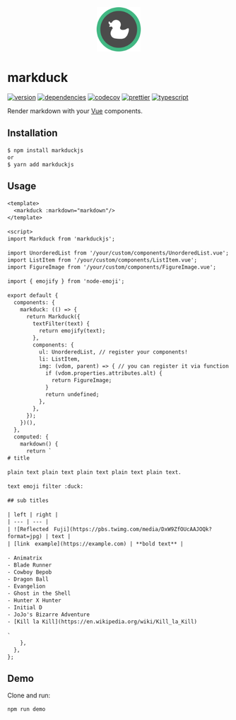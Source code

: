 <div align="center">
  <img src="./assets/logo.png" alt="logo" title="logo" width="100px">
</div>

# markduck

[![version](https://img.shields.io/npm/v/markduckjs.svg)](https://www.npmjs.com/package/markduckjs)
[![dependencies](https://david-dm.org/ymmooot/markduckjs/status.svg)](https://david-dm.org/ymmooot/markduckjs)
[![codecov](https://codecov.io/gh/ymmooot/markduck/branch/master/graph/badge.svg)](https://codecov.io/gh/ymmooot/markduck)
[![prettier](https://img.shields.io/badge/code_style-prettier-ff69b4.svg?style=shield)](https://github.com/prettier/prettier)
[![typescript](https://camo.githubusercontent.com/832d01092b0e822178475741271b049a2e27df13/68747470733a2f2f62616467656e2e6e65742f62616467652f2d2f547970655363726970742f626c75653f69636f6e3d74797065736372697074266c6162656c)](https://www.typescriptlang.org/docs/home.html)

Render markdown with your [Vue](https://github.com/vuejs/vue) components.

## Installation

```
$ npm install markduckjs
or
$ yarn add markduckjs
```

## Usage

```vue
<template>
  <markduck :markdown="markdown"/>
</template>

<script>
import Markduck from 'markduckjs';

import UnorderedList from '/your/custom/components/UnorderedList.vue';
import ListItem from '/your/custom/components/ListItem.vue';
import FigureImage from '/your/custom/components/FigureImage.vue';

import { emojify } from 'node-emoji';

export default {
  components: {
    markduck: (() => {
      return Markduck({
        textFilter(text) {
          return emojify(text);
        },
        components: {
          ul: UnorderedList, // register your components!
          li: ListItem,
          img: (vdom, parent) => { // you can register it via function
            if (vdom.properties.attributes.alt) {
              return FigureImage;
            }
            return undefined;
          },
        },
      });
    })(),
  },
  computed: {
    markdown() {
      return `
# title

plain text plain text plain text plain text plain text.

text emoji filter :duck:

## sub titles

| left | right |
| --- | --- |
| ![Reflected　Fuji](https://pbs.twimg.com/media/DxW9ZfOUcAAJOQk?format=jpg) | text |
| [link　example](https://example.com) | **bold text** |

- Animatrix
- Blade Runner
- Cowboy Bepob
- Dragon Ball
- Evangelion
- Ghost in the Shell
- Hunter X Hunter
- Initial D
- JoJo's Bizarre Adventure
- [Kill la Kill](https://en.wikipedia.org/wiki/Kill_la_Kill)

`
    },
  },
};
```

## Demo

Clone and run:

```bash
npm run demo
```
